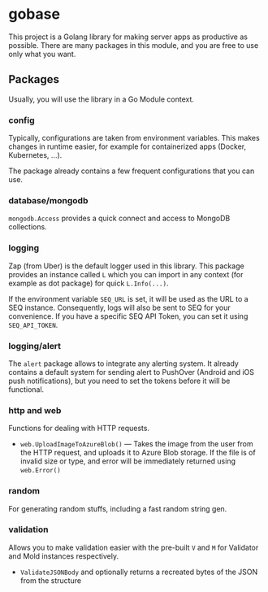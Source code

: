 # gobase

This project is a Golang library for making server apps as productive as possible. There are many packages in this
module, and you are free to use only what you want.

## Packages

Usually, you will use the library in a Go Module context.

### config

Typically, configurations are taken from environment variables. This makes changes in runtime easier, for example for
containerized apps (Docker, Kubernetes, ...).

The package already contains a few frequent configurations that you can use.

### database/mongodb

`mongodb.Access` provides a quick connect and access to MongoDB collections.

### logging

Zap (from Uber) is the default logger used in this library. This package provides an instance called `L` which you can
import in any context (for example as dot package) for quick `L.Info(...)`.

If the environment variable `SEQ_URL` is set, it will be used as the URL to a SEQ instance. Consequently, logs will also
be sent to SEQ for your convenience. If you have a specific SEQ API Token, you can set it using `SEQ_API_TOKEN`.

### logging/alert

The `alert` package allows to integrate any alerting system. It already contains a default system for sending alert to
PushOver (Android and iOS push notifications), but you need to set the tokens before it will be functional.

### http and web

Functions for dealing with HTTP requests.

- `web.UploadImageToAzureBlob()` — Takes the image from the user from the HTTP request, and uploads it to Azure Blob
  storage. If the file is of invalid size or type, and error will be immediately returned using `web.Error()`

### random

For generating random stuffs, including a fast random string gen.

### validation

Allows you to make validation easier with the pre-built `V` and `M` for Validator and Mold instances respectively.

- `ValidateJSONBody` and optionally returns a recreated bytes of the JSON from the structure
